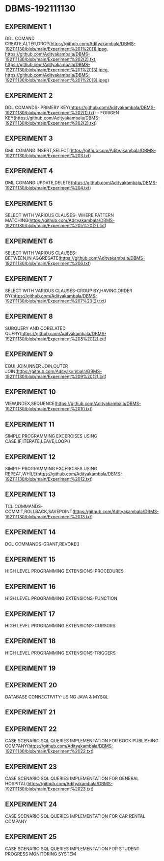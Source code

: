 # DBMS-192111130
## EXPERIMENT 1
   DDL COMAND CREATE,ALTER,DROP(https://github.com/Adityakambala/DBMS-192111130/blob/main/Experiment%201%20(1).jpeg,
                                https://github.com/Adityakambala/DBMS-192111130/blob/main/Experiment%202(2).txt,
                                https://github.com/Adityakambala/DBMS-192111130/blob/main/Experiment%201%20(3).jpeg,
                                https://github.com/Adityakambala/DBMS-192111130/blob/main/Experiment%201%20(3).jpeg)
## EXPERIMENT 2
   DDL COMANDS- PRIMERY KEY(https://github.com/Adityakambala/DBMS-192111130/blob/main/Experiment%202(1).txt)
              - FORIGEN KEY(https://github.com/Adityakambala/DBMS-192111130/blob/main/Experiment%202(2).txt)
## EXPERIMENT 3
   DML COMAND INSERT,SELECT(https://github.com/Adityakambala/DBMS-192111130/blob/main/Experiment%203.txt)
## EXPERIMENT 4
   DML COMAND UPDATE,DELETE(https://github.com/Adityakambala/DBMS-192111130/blob/main/Experiment%204.txt)
## EXPERIMENT 5
   SELECT WITH VARIOUS CLAUSES- WHERE,PATTERN MATCHING(https://github.com/Adityakambala/DBMS-192111130/blob/main/Experiment%205%20(2).txt)
## EXPERIMENT 6
   SELECT WITH VARIOUS CLAUSES- BETWEEN,IN,AGGREGATE(https://github.com/Adityakambala/DBMS-192111130/blob/main/Experiment%206.txt) 
## EXPERIMENT 7
   SELECT WITH VARIOUS CLAUSES-GROUP BY,HAVING,ORDER BY(https://github.com/Adityakambala/DBMS-192111130/blob/main/Experiment%207%20(2).txt)
## EXPERIMENT 8
   SUBQUERY AND CORELATED QUERY(https://github.com/Adityakambala/DBMS-192111130/blob/main/Experiment%208%20(2).txt)
## EXPERIMENT 9
   EQUI JOIN,INNER JOIN,OUTER JOIN(https://github.com/Adityakambala/DBMS-192111130/blob/main/Experiment%209%20(2).txt)
## EXPERIMENT 10
   VIEW,INDEX,SEQUENCE(https://github.com/Adityakambala/DBMS-192111130/blob/main/Experiment%2010.txt)
## EXPERIMENT 11
   SIMPLE PROGRAMMING EXCERCISES USING CASE,IF,ITERATE,LEAVE,LOOP()
## EXPERIMENT 12
   SIMPLE PROGRAMMING EXCERCISES USING REPEAT,WHILE(https://github.com/Adityakambala/DBMS-192111130/blob/main/Experiment%2012.txt)
## EXPERIMENT 13
   TCL COMMANDS-COMMIT,ROLLBACK,SAVEPOINT(https://github.com/Adityakambala/DBMS-192111130/blob/main/Experiment%2013.txt)
## EXPERIMENT 14
   DCL COMMANDS-GRANT,REVOKE()
## EXPERIMENT 15
   HIGH LEVEL PROGRAMMING EXTENSIONS-PROCEDURES
## EXPERIMENT 16
   HIGH LEVEL PROGRAMMING EXTENSIONS-FUNCTION
## EXPERIMENT 17
   HIGH LEVEL PROGRAMMING EXTENSIONS-CURSORS
## EXPERIMENT 18
   HIGH LEVEL PROGRAMMING EXTENSIONS-TRIGGERS
## EXPERIMENT 19
   
## EXPERIMENT 20
   DATABASE CONNECTIVITY-USING JAVA & MYSQL
## EXPERIMENT 21
   
## EXPERIMENT 22
   CASE SCENARIO SQL QUERIES IMPLEMENTATION FOR BOOK PUBLISHING COMPANY(https://github.com/Adityakambala/DBMS-192111130/blob/main/Experiment%2022.txt)
## EXPERIMENT 23
   CASE SCENARIO SQL QUERIES IMPLEMENTATION FOR GENERAL HOSPITAL(https://github.com/Adityakambala/DBMS-192111130/blob/main/Experiment%2023.txt)
## EXPERIMENT 24
   CASE SCENARIO SQL QUERIES IMPLEMENTATION FOR CAR RENTAL COMPANY  
## EXPERIMENT 25
   CASE SCENARIO SQL QUERIES IMPLEMENTATION FOR STUDENT PROGRESS MONITORING SYSTEM
